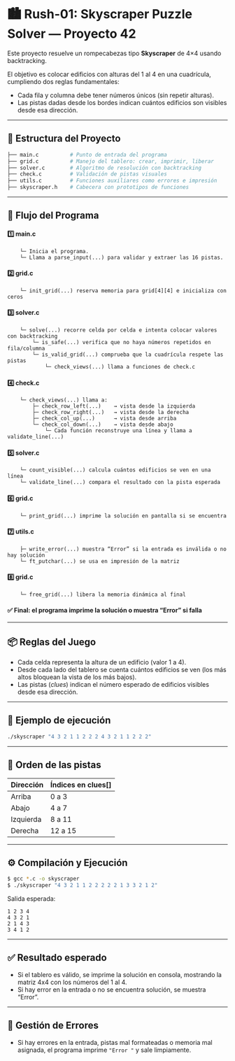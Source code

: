  # 🏙️ Rush-01: **Skyscraper Puzzle Solver** — Proyecto 42

Este proyecto resuelve un rompecabezas tipo **Skyscraper** de 4×4 usando backtracking.

El objetivo es colocar edificios con alturas del 1 al 4 en una cuadrícula, cumpliendo dos reglas fundamentales:

- Cada fila y columna debe tener números únicos (sin repetir alturas).
- Las pistas dadas desde los bordes indican cuántos edificios son visibles desde esa dirección.

---

## 📁 Estructura del Proyecto

```bash
├── main.c          # Punto de entrada del programa
├── grid.c          # Manejo del tablero: crear, imprimir, liberar
├── solver.c        # Algoritmo de resolución con backtracking
├── check.c         # Validación de pistas visuales
├── utils.c         # Funciones auxiliares como errores e impresión
├── skyscraper.h    # Cabecera con prototipos de funciones
```

---

## 🧠 Flujo del Programa

#### 1️⃣ main.c
        └─ Inicia el programa.
        └─ Llama a parse_input(...) para validar y extraer las 16 pistas.

#### 2️⃣ grid.c
        └─ init_grid(...) reserva memoria para grid[4][4] e inicializa con ceros

#### 3️⃣ solver.c
        └─ solve(...) recorre celda por celda e intenta colocar valores con backtracking
            └─ is_safe(...) verifica que no haya números repetidos en fila/columna
            └─ is_valid_grid(...) comprueba que la cuadrícula respete las pistas
                └─ check_views(...) llama a funciones de check.c

#### 4️⃣ check.c
        └─ check_views(...) llama a:
            ├─ check_row_left(...)    → vista desde la izquierda
            ├─ check_row_right(...)   → vista desde la derecha
            ├─ check_col_up(...)      → vista desde arriba
            └─ check_col_down(...)    → vista desde abajo
                └─ Cada función reconstruye una línea y llama a validate_line(...)

#### 5️⃣ solver.c
        └─ count_visible(...) calcula cuántos edificios se ven en una línea
        └─ validate_line(...) compara el resultado con la pista esperada

#### 6️⃣ grid.c
        └─ print_grid(...) imprime la solución en pantalla si se encuentra

#### 7️⃣ utils.c
        ├─ write_error(...) muestra “Error” si la entrada es inválida o no hay solución
        └─ ft_putchar(...) se usa en impresión de la matriz
#### 8️⃣ grid.c
        └─ free_grid(...) libera la memoria dinámica al final

#### ✅ Final: el programa imprime la solución o muestra “Error” si falla


---

## 📦 Reglas del Juego

- Cada celda representa la altura de un edificio (valor 1 a 4).
- Desde cada lado del tablero se cuenta cuántos edificios se ven (los más altos bloquean la vista de los más bajos).
- Las pistas (*clues*) indican el número esperado de edificios visibles desde esa dirección.

---

## 🧪 Ejemplo de ejecución

```bash
./skyscraper "4 3 2 1 1 2 2 2 4 3 2 1 1 2 2 2"
```

---

## 📌 Orden de las pistas

| Dirección | Índices en clues[] |
|-----------|--------------------|
| Arriba    | 0  a 3             |
| Abajo     | 4  a 7             |
| Izquierda | 8  a 11            |
| Derecha   | 12 a 15            |

---

## ⚙️ Compilación y Ejecución

```bash
$ gcc *.c -o skyscraper
$ ./skyscraper "4 3 2 1 1 2 2 2 2 2 1 3 3 2 1 2"
```

Salida esperada:
```
1 2 3 4
4 3 2 1
2 1 4 3
3 4 1 2
```

---

## ✅ Resultado esperado

- Si el tablero es válido, se imprime la solución en consola, mostrando la matriz 4x4 con los números del 1 al 4.
- Si hay error en la entrada o no se encuentra solución, se muestra “Error”.

---


## 🧼 Gestión de Errores

- Si hay errores en la entrada, pistas mal formateadas o memoria mal asignada, el programa imprime `"Error
"` y sale limpiamente.
